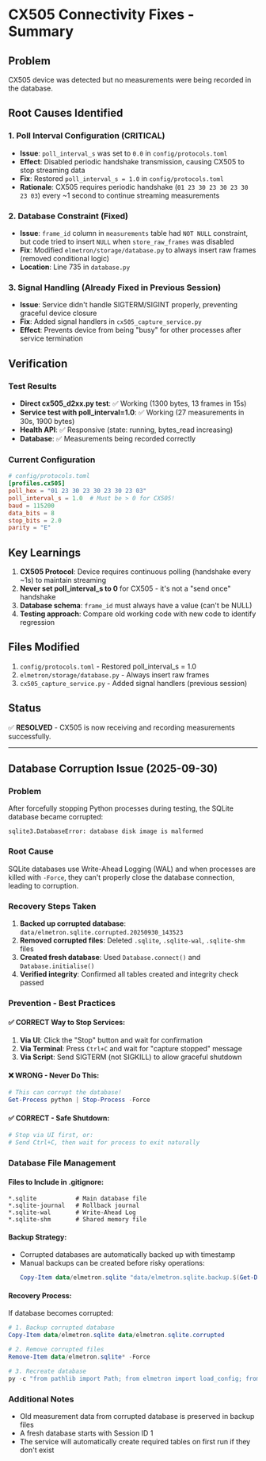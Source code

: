 # CX505 Connectivity Fixes - Summary

## Problem
CX505 device was detected but no measurements were being recorded in the database.

## Root Causes Identified

### 1. **Poll Interval Configuration** (CRITICAL)
- **Issue**: `poll_interval_s` was set to `0.0` in `config/protocols.toml`
- **Effect**: Disabled periodic handshake transmission, causing CX505 to stop streaming data
- **Fix**: Restored `poll_interval_s = 1.0` in `config/protocols.toml`
- **Rationale**: CX505 requires periodic handshake (`01 23 30 23 30 23 30 23 03`) every ~1 second to continue streaming measurements

### 2. **Database Constraint** (Fixed)
- **Issue**: `frame_id` column in `measurements` table had `NOT NULL` constraint, but code tried to insert `NULL` when `store_raw_frames` was disabled
- **Fix**: Modified `elmetron/storage/database.py` to always insert raw frames (removed conditional logic)
- **Location**: Line 735 in `database.py`

### 3. **Signal Handling** (Already Fixed in Previous Session)
- **Issue**: Service didn't handle SIGTERM/SIGINT properly, preventing graceful device closure
- **Fix**: Added signal handlers in `cx505_capture_service.py`
- **Effect**: Prevents device from being "busy" for other processes after service termination

## Verification

### Test Results
- **Direct cx505_d2xx.py test**: ✅ Working (1300 bytes, 13 frames in 15s)
- **Service test with poll_interval=1.0**: ✅ Working (27 measurements in 30s, 1900 bytes)
- **Health API**: ✅ Responsive (state: running, bytes_read increasing)
- **Database**: ✅ Measurements being recorded correctly

### Current Configuration
```toml
# config/protocols.toml
[profiles.cx505]
poll_hex = "01 23 30 23 30 23 30 23 03"
poll_interval_s = 1.0  # Must be > 0 for CX505!
baud = 115200
data_bits = 8
stop_bits = 2.0
parity = "E"
```

## Key Learnings
1. **CX505 Protocol**: Device requires continuous polling (handshake every ~1s) to maintain streaming
2. **Never set poll_interval_s to 0** for CX505 - it's not a "send once" handshake
3. **Database schema**: `frame_id` must always have a value (can't be NULL)
4. **Testing approach**: Compare old working code with new code to identify regression

## Files Modified
1. `config/protocols.toml` - Restored poll_interval_s = 1.0
2. `elmetron/storage/database.py` - Always insert raw frames
3. `cx505_capture_service.py` - Added signal handlers (previous session)

## Status
✅ **RESOLVED** - CX505 is now receiving and recording measurements successfully.

---

## Database Corruption Issue (2025-09-30)

### Problem
After forcefully stopping Python processes during testing, the SQLite database became corrupted:
```
sqlite3.DatabaseError: database disk image is malformed
```

### Root Cause
SQLite databases use Write-Ahead Logging (WAL) and when processes are killed with `-Force`, they can't properly close the database connection, leading to corruption.

### Recovery Steps Taken
1. **Backed up corrupted database**: `data/elmetron.sqlite.corrupted.20250930_143523`
2. **Removed corrupted files**: Deleted `.sqlite`, `.sqlite-wal`, `.sqlite-shm` files
3. **Created fresh database**: Used `Database.connect()` and `Database.initialise()`
4. **Verified integrity**: Confirmed all tables created and integrity check passed

### Prevention - Best Practices

#### ✅ CORRECT Way to Stop Services:
1. **Via UI**: Click the "Stop" button and wait for confirmation
2. **Via Terminal**: Press `Ctrl+C` and wait for "capture stopped" message
3. **Via Script**: Send SIGTERM (not SIGKILL) to allow graceful shutdown

#### ❌ WRONG - Never Do This:
```powershell
# This can corrupt the database!
Get-Process python | Stop-Process -Force
```

#### ✅ CORRECT - Safe Shutdown:
```powershell
# Stop via UI first, or:
# Send Ctrl+C, then wait for process to exit naturally
```

### Database File Management

#### Files to Include in .gitignore:
```gitignore
*.sqlite           # Main database file
*.sqlite-journal   # Rollback journal
*.sqlite-wal       # Write-Ahead Log
*.sqlite-shm       # Shared memory file
```

#### Backup Strategy:
- Corrupted databases are automatically backed up with timestamp
- Manual backups can be created before risky operations:
  ```powershell
  Copy-Item data/elmetron.sqlite "data/elmetron.sqlite.backup.$(Get-Date -Format 'yyyyMMdd_HHmmss')"
  ```

#### Recovery Process:
If database becomes corrupted:
```powershell
# 1. Backup corrupted database
Copy-Item data/elmetron.sqlite data/elmetron.sqlite.corrupted

# 2. Remove corrupted files
Remove-Item data/elmetron.sqlite* -Force

# 3. Recreate database
py -c "from pathlib import Path; from elmetron import load_config; from elmetron.storage import Database; config = load_config(Path('config/app.toml')); db = Database(config.storage); db.connect(); db.initialise(); db.close()"
```

### Additional Notes
- Old measurement data from corrupted database is preserved in backup files
- A fresh database starts with Session ID 1
- The service will automatically create required tables on first run if they don't exist
